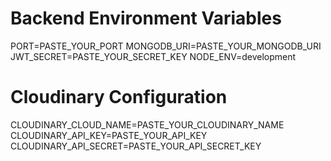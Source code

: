 # Backend Environment Variables
PORT=PASTE_YOUR_PORT
MONGODB_URI=PASTE_YOUR_MONGODB_URI
JWT_SECRET=PASTE_YOUR_SECRET_KEY
NODE_ENV=development

# Cloudinary Configuration
CLOUDINARY_CLOUD_NAME=PASTE_YOUR_CLOUDINARY_NAME
CLOUDINARY_API_KEY=PASTE_YOUR_API_KEY
CLOUDINARY_API_SECRET=PASTE_YOUR_API_SECRET_KEY
